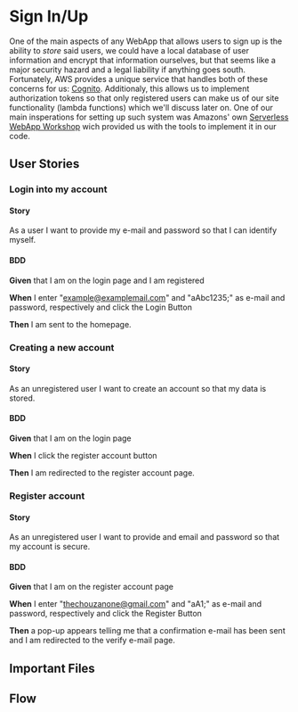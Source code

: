 # Sign In/Up
One of the main aspects of any WebApp that allows users to sign up is the ability to *store* said users, we could have a local database of user information and encrypt that information ourselves, but that seems like a major security hazard and a legal liability if anything goes south. Fortunately, AWS provides a unique service that handles both of these concerns for us: [Cognito](https://aws.amazon.com/cognito/ "Cognito"). Additionaly, this allows us to implement authorization tokens so that only registered users can make us of our site functionality (lambda functions) which we'll discuss later on. One of our main insperations for setting up such system was Amazons' own [Serverless WebApp Workshop](https://aws.amazon.com/getting-started/projects/build-serverless-web-app-lambda-apigateway-s3-dynamodb-cognito/ "AWS' workshop") wich provided us with the tools to implement it in our code. 

## User Stories 

### Login into my account
#### Story 
As a user I want to provide my e-mail and password so that I can identify myself.
#### BDD
**Given** that I am on the login page and I am registered

**When** I enter "example@examplemail.com" and "aAbc1235;" as e-mail and password, respectively and click the Login Button

**Then** I am sent to the homepage.

### Creating a new account
#### Story
As an unregistered user I want to create an account so that my data is stored.

#### BDD
**Given** that I am on the login page

**When** I click the register account button

**Then** I am redirected to the register account page.

### Register account
#### Story
As an unregistered user I want to provide and email and password so that my account is secure.

#### BDD
**Given** that I am on the register account page

**When** I enter "thechouzanone@gmail.com" and "aA1;" as e-mail and password, respectively and click the Register Button

**Then** a pop-up appears telling me that a confirmation e-mail has been sent and I am redirected to the verify e-mail page.

## Important Files 

## Flow